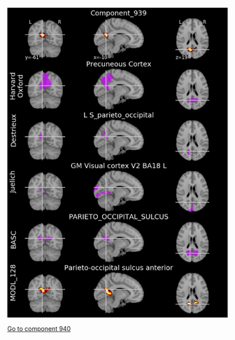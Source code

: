 


![939](preliminary/939.jpg "Component 939")

[Go to component 940](https://parietal-inria.github.io/MODL_atlas/1024/940 "Component 940")